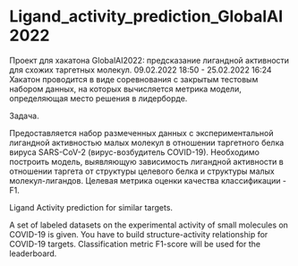 # Ligand_activity_prediction_GlobalAI2022
Проект для хакатона GlobalAI2022: предсказание лигандной активности для схожих таргетных молекул.
09.02.2022 18:50 - 25.02.2022 16:24
Хакатон проводится в виде соревнования с закрытым тестовым набором данных, на которых вычисляется метрика модели,
определяющая место решения в лидерборде.

Задача.

Предоставляется набор размеченных данных с экспериментальной лигандной активностью малых молекул
в отношении таргетного белка вируса SARS-CoV-2 (вирус-возбудитель COVID-19).
Необходимо построить модель, выявляющую зависимость лигандной активности в отношении таргета
от структуры целевого белка и структуры малых молекул-лигандов. 
Целевая метрика оценки качества классификации - F1.

Ligand Activity prediction for similar targets.

A set of labeled datasets on the experimental activity of small molecules on COVID-19 is given.
You have to build structure-activity relationship for COVID-19 targets. Classification metric F1-score will be used for the leaderboard.

